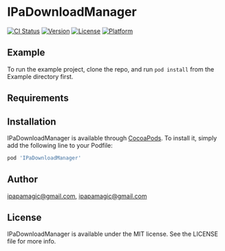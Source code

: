 # IPaDownloadManager

[![CI Status](https://img.shields.io/travis/ipapamagic@gmail.com/IPaDownloadManager.svg?style=flat)](https://travis-ci.org/ipapamagic@gmail.com/IPaDownloadManager)
[![Version](https://img.shields.io/cocoapods/v/IPaDownloadManager.svg?style=flat)](https://cocoapods.org/pods/IPaDownloadManager)
[![License](https://img.shields.io/cocoapods/l/IPaDownloadManager.svg?style=flat)](https://cocoapods.org/pods/IPaDownloadManager)
[![Platform](https://img.shields.io/cocoapods/p/IPaDownloadManager.svg?style=flat)](https://cocoapods.org/pods/IPaDownloadManager)

## Example

To run the example project, clone the repo, and run `pod install` from the Example directory first.

## Requirements

## Installation

IPaDownloadManager is available through [CocoaPods](https://cocoapods.org). To install
it, simply add the following line to your Podfile:

```ruby
pod 'IPaDownloadManager'
```

## Author

ipapamagic@gmail.com, ipapamagic@gmail.com

## License

IPaDownloadManager is available under the MIT license. See the LICENSE file for more info.
